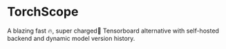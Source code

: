 # TorchScope
A blazing fast 🔥, super charged🔋 Tensorboard alternative with self-hosted backend and dynamic model version history.
